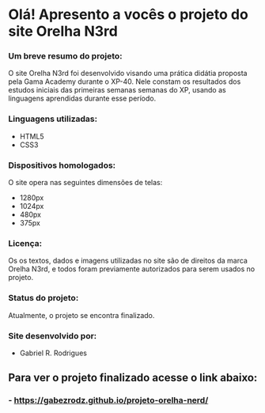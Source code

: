 
# Olá! Apresento a vocês o projeto do site Orelha N3rd

### **Um breve resumo do projeto:** 
O site Orelha N3rd foi desenvolvido visando uma prática didátia proposta pela Gama Academy durante o XP-40. Nele constam os resultados dos estudos iniciais das primeiras semanas semanas do XP, usando as linguagens aprendidas durante esse período. 

### **Linguagens utilizadas:**
- HTML5
- CSS3

### **Dispositivos homologados:**
O site opera nas seguintes dimensões de telas:
- 1280px 
- 1024px
- 480px
- 375px

### **Licença**:
Os os textos, dados e imagens utilizadas no site são de direitos da marca Orelha N3rd, e todos foram previamente autorizados para serem usados no projeto.

### **Status do projeto**:
Atualmente, o projeto se encontra finalizado.

### **Site desenvolvido por:**
- Gabriel R. Rodrigues

## **Para ver o projeto finalizado acesse o link abaixo:**

### **- https://gabezrodz.github.io/projeto-orelha-nerd/**
